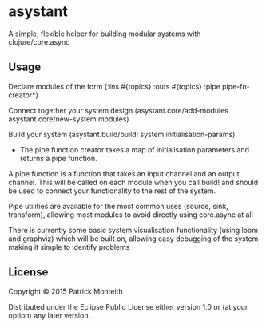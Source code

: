 # asystant

A simple, flexible helper for building modular systems with clojure/core.async

## Usage

Declare modules of the form {:ins #{topics} :outs #{topics} :pipe pipe-fn-creator*}

Connect together your system design (asystant.core/add-modules asystant.core/new-system modules)

Build your system (asystant.build/build! system initialisation-params)

* The pipe function creator takes a map of initialisation parameters and returns a pipe function.

A pipe function is a function that takes an input channel and an output channel. This will be called on each module when you call build! and should be used to connect your functionality to the rest of the system.

Pipe utilities are available for the most common uses (source, sink, transform), allowing most modules to avoid directly using core.async at all

There is currently some basic system visualisation functionality (using loom and graphviz) which will be built on, allowing easy debugging of the system making it simple to identify problems

## License

Copyright © 2015 Patrick Monteith

Distributed under the Eclipse Public License either version 1.0 or (at
your option) any later version.
